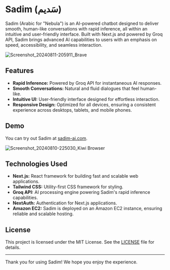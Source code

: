 # Sadim (سَديم)

Sadim (Arabic for "Nebula") is an AI-powered chatbot designed to deliver smooth, human-like conversations with rapid inference, all within an intuitive and user-friendly interface. Built with Next.js and powered by Groq API, Sadim brings advanced AI capabilities to users with an emphasis on speed, accessibility, and seamless interaction.

![Screenshot_20240811-205911_Brave](https://github.com/user-attachments/assets/3ace0d78-25e2-4ac8-a697-c9a7415b159f)

## Features

- **Rapid Inference:** Powered by Groq API for instantaneous AI responses.
- **Smooth Conversations:** Natural and fluid dialogues that feel human-like.
- **Intuitive UI:** User-friendly interface designed for effortless interaction.
- **Responsive Design:** Optimized for all devices, ensuring a consistent experience across desktops, tablets, and mobile phones.

## Demo

You can try out Sadim at [sadim-ai.com](https://sadim-ai.com).

![Screenshot_20240810-225030_Kiwi Browser](https://github.com/user-attachments/assets/e4052039-d92e-418a-8e2a-dff0c24b4aec)


## Technologies Used

- **Next.js:** React framework for building fast and scalable web applications.
- **Tailwind CSS:** Utility-first CSS framework for styling.
- **Groq API:** AI processing engine powering Sadim's rapid inference capabilities.
- **NextAuth:** Authentication for Next.js applications.
- **Amazon EC2:** Sadim is deployed on an Amazon EC2 instance, ensuring reliable and scalable hosting.

## License

This project is licensed under the MIT License. See the [LICENSE](LICENSE) file for details.

---

Thank you for using Sadim! We hope you enjoy the experience.
